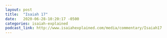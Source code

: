 ```yaml
---
layout: post
title:  "Isaiah 17"
date:   2020-06-28-10:20:17 -0500
categories: isaiah-explained
podcast_link: http://www.isaiahexplained.com/media/commentary/Isaiah17.mp3
---
```


